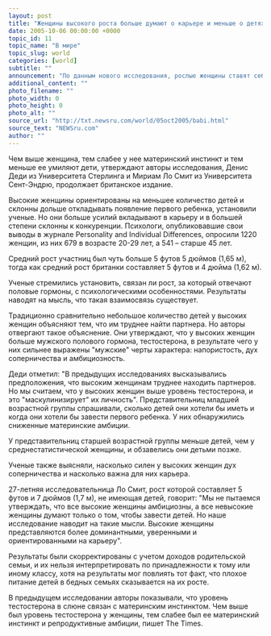 ```yaml
---
layout: post
title: "Женщины высокого роста больше думают о карьере и меньше о детях"
date: 2005-10-06 00:00:00 +0000
topic_id: 11
topic_name: "В мире"
topic_slug: world
categories: [world]
subtitle: ""
announcement: "По данным нового исследования, рослые женщины ставят себе высокие цели в карьере и придают меньше значения рождению детей, чем женщины среднего роста, пишет газета The Times (перевод на сайте Inopressa.ru)."
additional_content: ""
photo_filename: ""
photo_width: 0
photo_height: 0
photo_alt: ""
source_url: "http://txt.newsru.com/world/05oct2005/babi.html"
source_text: "NEWSru.com"
author: ""
---
```

Чем выше женщина, тем слабее у нее материнский инстинкт и тем меньше ее умиляют дети, утверждают авторы исследования, Денис Деди из Университета Стерлинга и Мириам Ло Смит из Университета Сент-Эндрю, продолжает британское издание.

Высокие женщины ориентированы на меньшее количество детей и склонны дольше откладывать появление первого ребенка, установили ученые. Но они больше усилий вкладывают в карьеру и в большей степени склонны к конкуренции. Психологи, опубликовавшие свои выводы в журнале Personality and Individual Differences, опросили 1220 женщин, из них 679 в возрасте 20-29 лет, а 541 – старше 45 лет.

Средний рост участниц был чуть больше 5 футов 5 дюймов (1,65 м), тогда как средний рост британки составляет 5 футов и 4 дюйма (1,62 м).

Ученые стремились установить, связан ли рост, за который отвечают половые гормоны, с психологическими особенностями. Результаты наводят на мысль, что такая взаимосвязь существует.

Традиционно сравнительно небольшое количество детей у высоких женщин объясняют тем, что им труднее найти партнера. Но авторы отвергают такое объяснение. Они утверждают, что у высоких женщин больше мужского полового гормона, тестостерона, в результате чего у них сильнее выражены "мужские" черты характера: напористость, дух соперничества и амбициозность.

Деди отметил: "В предыдущих исследованиях высказывались предположения, что высоким женщинам труднее находить партнеров. Но мы считаем, что у высоких женщин выше уровень тестостерона, и это "маскулинизирует" их личность". Представительниц младшей возрастной группы спрашивали, сколько детей они хотели бы иметь и когда они хотели бы завести первого ребенка. У них обнаружились сниженные материнские амбиции.

У представительниц старшей возрастной группы меньше детей, чем у среднестатистической женщины, и обзавелись они детьми позже.

Ученые также выясняли, насколько силен у высоких женщин дух соперничества и насколько важна для них карьера.

27-летняя исследовательница Ло Смит, рост которой составляет 5 футов и 7 дюймов (1,7 м), не имеющая детей, говорит: "Мы не пытаемся утверждать, что все высокие женщины амбициозны, а все невысокие женщины думают только о том, чтобы завести детей. Но наше исследование наводит на такие мысли. Высокие женщины представляются более доминантными, уверенными и ориентированными на карьеру".

Результаты были скорректированы с учетом доходов родительской семьи, и их нельзя интерпретировать по принадлежности к тому или иному классу, хотя на результаты мог повлиять тот факт, что плохое питание детей в бедных семьях сказывается на их росте.

В предыдущем исследовании авторы показывали, что уровень тестостерона в слюне связан с материнским инстинктом. Чем выше был уровень тестостерона у женщины, тем слабее был ее материнский инстинкт и репродуктивные амбиции, пишет The Times.
